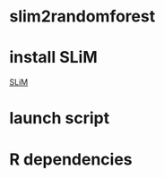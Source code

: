 # slim2randomforest


# install SLiM

[SLiM](https://messerlab.org/slim/)


# launch script



# R dependencies

